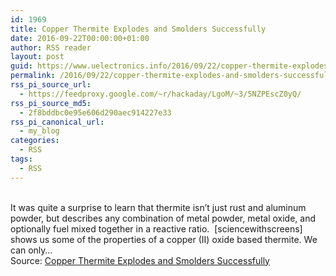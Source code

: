 ```yaml
---
id: 1969
title: Copper Thermite Explodes and Smolders Successfully
date: 2016-09-22T00:00:00+01:00
author: RSS reader
layout: post
guid: https://www.uelectronics.info/2016/09/22/copper-thermite-explodes-and-smolders-successfully/
permalink: /2016/09/22/copper-thermite-explodes-and-smolders-successfully/
rss_pi_source_url:
  - https://feedproxy.google.com/~r/hackaday/LgoM/~3/5NZPEscZ0yQ/
rss_pi_source_md5:
  - 2f8bddbc0e95e606d290aec914227e33
rss_pi_canonical_url:
  - my_blog
categories:
  - RSS
tags:
  - RSS
---
```

&#013;  
It was quite a surprise to learn that thermite isn’t just rust and aluminum powder, but describes any combination of metal powder, metal oxide, and optionally fuel mixed together in a reactive ratio.  [sciencewithscreens] shows us some of the properties of a copper (II) oxide based thermite. We can only…&#013;  
Source: <a href="https://feedproxy.google.com/~r/hackaday/LgoM/~3/5NZPEscZ0yQ/" target="_blank">Copper Thermite Explodes and Smolders Successfully</a>